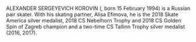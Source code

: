 ALEXANDER SERGEYEVICH KOROVIN (, born 15 February 1994) is a Russian pair skater. With his skating partner, Alisa Efimova, he is the 2018 Skate America silver medalist, 2018 CS Nebelhorn Trophy and 2018 CS Golden Spin of Zagreb champion and a two-time CS Tallinn Trophy silver medalist (2016, 2017).
